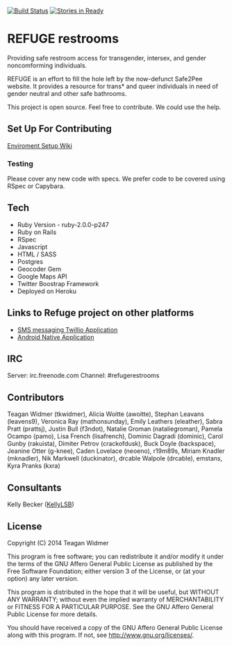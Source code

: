 [![Build Status](https://travis-ci.org/RefugeRestrooms/refugerestrooms.svg)](https://travis-ci.org/tkwidmer/refugerestrooms) [![Stories in Ready](https://badge.waffle.io/RefugeRestrooms/refugerestrooms.png?label=ready)](https://waffle.io/tkwidmer/refugerestrooms)
# REFUGE restrooms

Providing safe restroom access for transgender, intersex, and gender noncomforming individuals.

REFUGE is an effort to fill the hole left by the now-defunct Safe2Pee website. It provides a resource for trans\* and queer individuals in need of gender neutral and other safe bathrooms.

This project is open source. Feel free to contribute. We could use the help.


## Set Up For Contributing
[Enviroment Setup Wiki](https://github.com/RefugeRestrooms/refugerestrooms/wiki/Setting-up-the-Dev-Envrioment-for-Contributing-to-Refuge-Restrooms)

### Testing

Please cover any new code with specs. We prefer code to be covered using RSpec or Capybara.

## Tech

* Ruby Version - ruby-2.0.0-p247
* Ruby on Rails
* RSpec
* Javascript
* HTML / SASS
* Postgres
* Geocoder Gem
* Google Maps API
* Twitter Boostrap Framework
* Deployed on Heroku

## Links to Refuge project on other platforms

- [SMS messaging Twillio Application](https://github.com/RefugeRestrooms/refugerest_sms)
- [Android Native Application](https://github.com/RefugeRestrooms/refugerestrooms-android)

## IRC

Server: irc.freenode.com
Channel: #refugerestrooms

## Contributors

Teagan Widmer (tkwidmer), Alicia Woitte (awoitte), Stephan Leavans (leavens9), Veronica Ray (mathonsunday), Emily Leathers (eleather), Sabra Pratt (prattsj), Justin Bull (f3ndot), Natalie Groman (nataliegroman), Pamela Ocampo (pamo), Lisa French (lisafrench), Dominic Dagradi (dominic), Carol Gunby (rakuista), Dimiter Petrov (crackofdusk), Buck Doyle (backspace), Jeanine Otter (g-knee), Caden Lovelace (neoeno), r19m89s, Miriam Knadler (mknadler), Nik Markwell (duckinator), drcable Walpole (drcable), emstans, Kyra Pranks (kxra)

## Consultants

Kelly Becker ([KellyLSB](http://www.github.com/kellyLSB))

## License

Copyright (C) 2014 Teagan Widmer

This program is free software; you can redistribute it and/or modify
it under the terms of the GNU Affero General Public License as published by
the Free Software Foundation; either version 3 of the License, or
(at your option) any later version.

This program is distributed in the hope that it will be useful,
but WITHOUT ANY WARRANTY; without even the implied warranty of
MERCHANTABILITY or FITNESS FOR A PARTICULAR PURPOSE.  See the
GNU Affero General Public License for more details.

You should have received a copy of the GNU Affero General Public License
along with this program.  If not, see <http://www.gnu.org/licenses/>.
